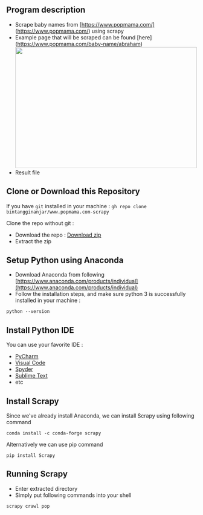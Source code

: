 ## **Program description**
- Scrape baby names from [https://www.popmama.com/] (https://www.popmama.com/) using scrapy
- Example page that will be scraped can be found [here]
(https://www.popmama.com/baby-name/abraham)<img src="https://i.postimg.cc/5yyGxJdj/2021-07-23-09-35.png" width="480" height="320">
- Result file



## **Clone or Download this Repository**
If you have `git` installed in your machine :
`gh repo clone bintangginanjar/www.popmama.com-scrapy`

Clone the repo without git :
- Download the repo : [Download zip](https://github.com/bintangginanjar/www.popmama.com-scrapy/archive/refs/heads/master.zip)
- Extract the zip

## **Setup Python using Anaconda**
- Download Anaconda from following [https://www.anaconda.com/products/individual](https://www.anaconda.com/products/individual)
- Follow the installation steps, and make sure python 3 is successfully installed in your machine : 

`python --version`

## **Install Python IDE**
You can use your favorite IDE :
- [PyCharm](https://www.jetbrains.com/edu-products/download/#section=pycharm-edu)
- [Visual Code](https://code.visualstudio.com/Download)
- [Spyder](https://docs.spyder-ide.org/current/installation.html)
- [Sublime Text](https://www.sublimetext.com/3)
- etc

## **Install Scrapy**
Since we've already install Anaconda, we can install Scrapy using following command

`conda install -c conda-forge scrapy`

Alternatively we can use pip command

`pip install Scrapy`

## **Running Scrapy**
- Enter extracted directory
- Simply put following commands into your shell

`scrapy crawl pop`